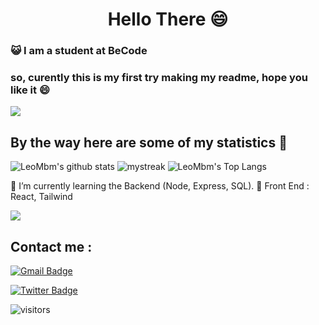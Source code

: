 <h1 align="center">Hello There 😄 </h1>

### :smiley_cat: I am a student at BeCode

### so, curently this is my first try making my readme, hope you like it 😄

<a href="https://www.youtube.com/watch?v=nC9dQOnUyao"><img src="https://indianmemetemplates.com/wp-content/uploads/Computer-Guy.jpg"></a>

## By the way here are some of my statistics 🚀
![LeoMbm's github stats](https://github-readme-stats.vercel.app/api?username=LeoMbm&show_icons=true&theme=tokyonight)
<img src="https://github-readme-streak-stats.herokuapp.com/?user=LeoMbm&theme=tokyonight" alt="mystreak"/>
![LeoMbm's Top Langs](https://github-readme-stats.vercel.app/api/top-langs/?username=LeoMbm&theme=tokyonight&layout=compact)

🌱 I’m currently learning the Backend (Node, Express, SQL).
🌱 Front End : React, Tailwind

<a href="https://www.youtube.com/watch?v=dQw4w9WgXcQ"><img src="https://user-images.githubusercontent.com/73097560/115834477-dbab4500-a447-11eb-908a-139a6edaec5c.gif"></a>

## Contact me : 
[![Gmail Badge](https://img.shields.io/badge/-leonidas.j.mbm@gmail.com-blue?style=flat-roundedrectangle&logo=Gmail&logoColor=white&link=mailto:leonidas.j.mbm@gmail.com)](leonidas.j.mbm@gmail.com)

[![Twitter Badge](https://img.shields.io/badge/-@TechLeo777-1ca0f1?style=flat-square&labelColor=1ca0f1&logo=twitter&logoColor=white&link=https://twitter.com/TechLeo777)](https://twitter.com/TechLeo777) 


![visitors](https://komarev.com/ghpvc/?username=LeoMbm&color=yellow)


